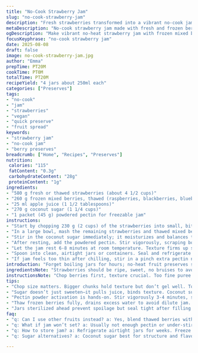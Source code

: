 ```yaml
---
title: "No-Cook Strawberry Jam"
slug: "no-cook-strawberry-jam"
description: "Fresh strawberries transformed into a vibrant no-cook jam in under 30 minutes. Uses apple juice instead of orange for subtle sweetness, swapping regular sugar for coconut sugar for depth. Pectin powder stays but frozen mixed berries added for a tart twist. No heating, just mash, rest, stir. Jam thickens by texture and time, not heat. Keeps weeks refrigerated or frozen a year. Vibrant, loose, fresh-flavor, great on toast or dolloped over anything sweeter."
metaDescription: "No-cook strawberry jam made with fresh and frozen berries, coconut sugar, apple juice, and powdered pectin. Chunky, tangy, fridge-ready in 20 minutes."
ogDescription: "Make vibrant no-heat strawberry jam with frozen mixed berries, coconut sugar, and pectin. Chunky texture, tart punch, ready in 20 minutes, fridge or freeze."
focusKeyphrase: "no-cook strawberry jam"
date: 2025-08-08
draft: false
image: no-cook-strawberry-jam.jpg
author: "Emma"
prepTime: PT20M
cookTime: PT0M
totalTime: PT20M
recipeYield: "4 jars about 250ml each"
categories: ["Preserves"]
tags:
- "no-cook"
- "jam"
- "strawberries"
- "vegan"
- "quick preserve"
- "fruit spread"
keywords:
- "strawberry jam"
- "no-cook jam"
- "berry preserves"
breadcrumb: ["Home", "Recipes", "Preserves"]
nutrition: 
 calories: "115"
 fatContent: "0.3g"
 carbohydrateContent: "28g"
 proteinContent: "1g"
ingredients:
- "580 g fresh or thawed strawberries (about 4 1/2 cups)"
- "260 g frozen mixed berries, thawed (raspberries, blackberries, blueberries)"
- "25 ml apple juice (1 1/2 tablespoons)"
- "270 g coconut sugar (1 1/4 cups)"
- "1 packet (45 g) powdered pectin for freezable jam"
instructions:
- "Start by chopping 230 g (2 cups) of the strawberries into small, bite-sized pieces. Size matters: too big, won't gel right; too small, disappears."
- "In a large bowl, mash the remaining strawberries and thawed mixed berries with the apple juice. Use a fork, potato masher, or pulse 2 short bursts in food processor—avoid turning puree into liquid. Coarse but broken down. Gritty feel, a little chunky."
- "Stir in the coconut sugar immediately; it moisturizes and balances the sharp berries. Let sit 10-15 minutes. Notice juice rising to surface, sugar dissolving, mixture thickening slightly. If not juicy enough, add a splash more apple juice. Don’t rush this part. Sugar and fruit need time to mingle, flavors to soften."
- "After resting, add the powdered pectin. Stir vigorously, scraping bowl edges, for about 3-4 minutes. This activates the pectin without cooking. The mixture should start feeling noticeably syrupy, heavier resistance against the spoon is key."
- "Let the jam rest 6-8 minutes at room temperature. Texture firms up slightly; glossy surface, thicker than syrup but spreadable. Don’t skimp on this step—pectin needs a pause to work properly."
- "Spoon into clean, airtight jars or containers. Seal and refrigerate. Jelly keeps 3 weeks refrigerated, or freeze for up to a year."
- "If jam feels too thin after chilling, stir in a pinch extra pectin next time or use slightly less liquid. Conversely, too firm? Scale back on pectin or add a few tablespoons of more juice. Always test after 24 hours in fridge before adjusting recipe."
introduction: "Forget boiling jars for hours; no-heat fruit preserves save time, keep true berry brightness. I switched orange juice for apple—less acidic, sweeter, mellows harsh berries. Frozen mixed berries blend in for tart complexity and deeper color, surprise punch. Coconut sugar replaces white, for caramel undertones and less refined taste. Texture isn’t glassy/fiddly like cooked jams but balanced, chunky, spoonable—reminds me of late summer mornings slicing fresh berries. Pectin powder ensures gel without pots on stove. Patience beats pounding heat—watch sugar dissolve, pectin thicken by feel, not time. Friends think it’s sorcery. The reality? Knowing fruit’s moods, trusting texture. Got to be ready to tweak next batch—more sugar or fruit juice? Prepare clean jars while jam thickens. Refrigerate promptly, or freeze for later spoonfuls through dreary winter."
ingredientsNote: "Strawberries should be ripe, sweet, no bruises to avoid bitter notes in jam. Frozen berries easy stand-in—use thawed to release juices without waterlogging. Apple juice a subtle acid choice; can swap for pineapple or white grape for different tang. Coconut sugar adds depth but can be replaced by honey or maple syrup if you want less caramel and more floral notes—remember, sweetness and jam structure shift slightly. Powdered pectin designed for no-cook preserves is crucial: don’t substitute with powdered gelatin or agar, they don’t set the same way. Adjust quantities based on berry water content—drier berries might need extra juice. Always prepare containers before starting—sterile jars prevent spoilage. Keep some extra sugar or juice handy to adjust consistency after chilling."
instructionsNote: "Chop berries first, texture crucial. Too fine puree means watery jam; too big chunks lose gel. I mash by hand for control, pulses in processor if pressed. Letting sugar dissolve is step that builds taste and texture—don’t skimp. Pectin works by binding free juice, so stirring long enough is key; rush this, you get runny jam. Resting after mixing pectin lets gel set slowly, texture readies. Tags on timing are guides—use feel and look instead. Jam should coat spoon thickly, flow slowly. Transfer to airtight containers promptly to avoid bacterial growth—sterile is best. Refrigeration slows spoilage but expect texture changes over time—freeze if you want long shelf life. Taste before storing: tart? add a sprinkle more sugar next batch. Too sweet? cut back sugar, add more fruit juice. Practice and tweak—jam craft is equal parts science and mood."
tips:
- "Chop size matters. Bigger chunks hold texture but don’t gel well. Too fine and jam turns watery mush. Aim coarse but broken. Use food processor pulses sparingly or hand mash for better control. Visual: pieces visible but softened. Texture gritty, a bit chunky, not pureed. Watch feel, not just time."
- "Sugar doesn’t just sweeten—it pulls juice, binds texture. Coconut sugar adds depth, richer than white. Can swap honey or maple for different notes but structure shifts slightly. Let sugar dissolve fully before adding pectin; that 10-15 minute wait lets juices rise, mix flavors. Stir gently mid-rest if juice seems stuck atop."
- "Pectin powder activation is hands-on. Stir vigorously 3-4 minutes, scrape sides constantly. Feels syrupy, thick resistance—don’t rush or underdo, jam stays runny. Timing strict but texture rules. Rest after mixing pectin, 6-8 minutes room temp. Jam firms up slowly—glossy surface, thicker than syrup but spreadable. Don’t skip rest."
- "Thaw frozen berries fully, drains excess water to avoid dilute jam. Mix thawed frozen with fresh strawberries; adds tartness and deeper color. Frozen berries vary in water content, adjust apple juice accordingly. More juice if mixture too dry, less if too loose. Taste, texture tell story not clock."
- "Jars sterilized ahead prevent spoilage but seal tight after filling. Refrigerate jam for up to 3 weeks, or freeze clean sealed jars for up to a year. If jam feels thin post chill, add pinch pectin next batch or reduce liquid. Too firm? Decrease pectin or add few tablespoons juice. Test after 24 hours fridge for best feel."
faq:
- "q: Can I use other fruits instead? a: Yes, blend thawed berries with other fruits like raspberries or blackberries. Adjust sugar and pectin for water content. Pineapple or white grape juice swaps apple juice fine but acid changes gel timing."
- "q: What if jam won’t set? a: Usually not enough pectin or under-stirred pectin. Stir long, scrape edges 3-4 minutes. Could be too much liquid—reduce juice next try. Or add pinch extra pectin after chilling. Timing and texture cues over clocks."
- "q: How to store jam? a: Refrigerate airtight jars for weeks. Freeze for longer storage but expect texture change on thaw. Room temp bad unless heat processed. If thawed jam seems thin, stir well, refrigerate again. Freezer burn is enemy; seal tight always."
- "q: Sugar alternatives? a: Coconut sugar best for structure and flavor. Honey or maple syrup used but jam texture differs. Lower caramel notes, more floral flavor. Adjust pectin and liquid balance accordingly. White sugar works but less depth. Test small batches first."

---
```

